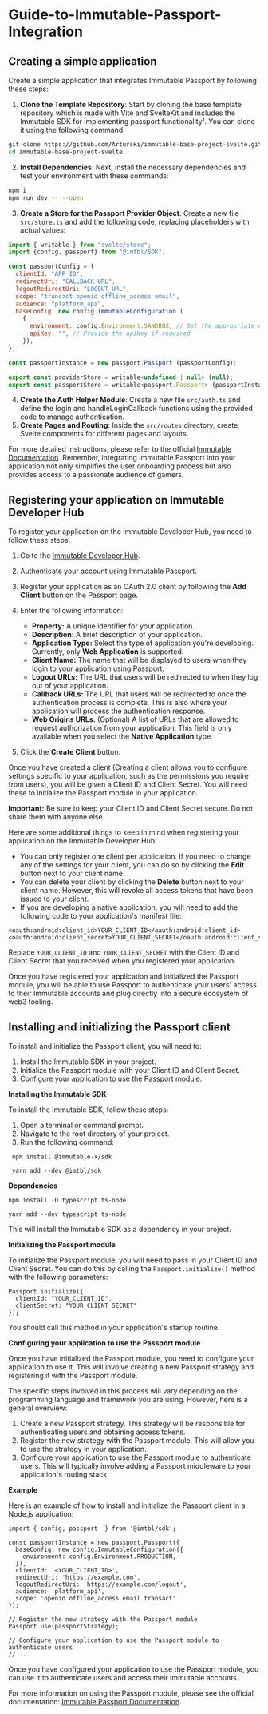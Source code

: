 # Guide-to-Immutable-Passport-Integration
## Creating a simple application
Create a simple application that integrates Immutable Passport by following these steps:

1. **Clone the Template Repository**: Start by cloning the base template repository which is made with Vite and SvelteKit and includes the Immutable SDK for implementing passport functionality¹. You can clone it using the following command:
```bash
git clone https://github.com/Arturski/immutable-base-project-svelte.git
cd immutable-base-project-svelte
```
2. **Install Dependencies**: Next, install the necessary dependencies and test your environment with these commands:
```bash
npm i
npm run dev -- --open
```
3. **Create a Store for the Passport Provider Object**: Create a new file `src/store.ts` and add the following code, replacing placeholders with actual values:
```javascript
import { writable } from "svelte/store";
import {config, passport} from "@imtbl/SDK";

const passportConfig = {
  clientId: "APP_ID",
  redirectUri: "CALLBACK URL",
  logoutRedirectUri: "LOGOUT_URL",
  scope: "transact openid offline_access email",
  audience: "platform_api",
  baseConfig: new config.ImmutableConfiguration (
    {
      environment: config.Environment.SANDBOX, // Set the appropriate environment value
      apiKey: "", // Provide the apiKey if required
    }),
};

const passportInstance = new passport.Passport (passportConfig);

export const providerStore = writable<undefined | null> (null);
export const passportStore = writable<passport.Passport> (passportInstance);
```
4. **Create the Auth Helper Module**: Create a new file `src/auth.ts` and define the login and handleLoginCallback functions using the provided code to manage authentication.
5. **Create Pages and Routing**: Inside the `src/routes` directory, create Svelte components for different pages and layouts.

For more detailed instructions, please refer to the official [Immutable Documentation](https://devsupport.immutable.com/en/articles/8260567-passport-connect-to-your-authentication-client). Remember, integrating Immutable Passport into your application not only simplifies the user onboarding process but also provides access to a passionate audience of gamers.

## Registering your application on Immutable Developer Hub
To register your application on the Immutable Developer Hub, you need to follow these steps:

1. Go to the [Immutable Developer Hub](https://www.immutable.com/products/developer-hub).
2. Authenticate your account using Immutable Passport.
3. Register your application as an OAuth 2.0 client by following the **Add Client** button on the Passport page.
4. Enter the following information:

    * **Property:** A unique identifier for your application.
    * **Description:** A brief description of your application.
    * **Application Type:** Select the type of application you're developing. Currently, only **Web Application** is supported.
    * **Client Name:** The name that will be displayed to users when they login to your application using Passport.
    * **Logout URLs:** The URL that users will be redirected to when they log out of your application.
    * **Callback URLs:** The URL that users will be redirected to once the authentication process is complete. This is also where your application will process the authentication response.
    * **Web Origins URLs:** (Optional) A list of URLs that are allowed to request authorization from your application. This field is only available when you select the **Native Application** type.
5. Click the **Create Client** button.

Once you have created a client (Creating a client allows you to configure settings specific to your application, such as the permissions you require from users), you will be given a Client ID and Client Secret. You will need these to initialize the Passport module in your application. 

**Important:** Be sure to keep your Client ID and Client Secret secure. Do not share them with anyone else.

Here are some additional things to keep in mind when registering your application on the Immutable Developer Hub:

* You can only register one client per application. If you need to change any of the settings for your client, you can do so by clicking the **Edit** button next to your client name.
* You can delete your client by clicking the **Delete** button next to your client name. However, this will revoke all access tokens that have been issued to your client.
* If you are developing a native application, you will need to add the following code to your application's manifest file:

```
<oauth:android:client_id>YOUR_CLIENT_ID</oauth:android:client_id>
<oauth:android:client_secret>YOUR_CLIENT_SECRET</oauth:android:client_secret>
```

Replace `YOUR_CLIENT_ID` and `YOUR_CLIENT_SECRET` with the Client ID and Client Secret that you received when you registered your application.

Once you have registered your application and initialized the Passport module, you will be able to use Passport to authenticate your users' access to their Immutable accounts and plug directly into a secure ecosystem of web3 tooling.


## Installing and initializing the Passport client
To install and initialize the Passport client, you will need to:

1. Install the Immutable SDK in your project.
2. Initialize the Passport module with your Client ID and Client Secret.
3. Configure your application to use the Passport module.

**Installing the Immutable SDK**

To install the Immutable SDK, follow these steps:

1. Open a terminal or command prompt.
2. Navigate to the root directory of your project.
3. Run the following command:

```
 npm install @immutable-x/sdk

 yarn add --dev @imtbl/sdk

```
**Dependencies**
```
npm install -D typescript ts-node

yarn add --dev typescript ts-node

```
This will install the Immutable SDK as a dependency in your project.

**Initializing the Passport module**

To initialize the Passport module, you will need to pass in your Client ID and Client Secret. You can do this by calling the `Passport.initialize()` method with the following parameters:

```
Passport.initialize({
  clientId: "YOUR_CLIENT_ID",
  clientSecret: "YOUR_CLIENT_SECRET"
});
```

You should call this method in your application's startup routine.

**Configuring your application to use the Passport module**

Once you have initialized the Passport module, you need to configure your application to use it. This will involve creating a new Passport strategy and registering it with the Passport module.

The specific steps involved in this process will vary depending on the programming language and framework you are using. However, here is a general overview:

1. Create a new Passport strategy. This strategy will be responsible for authenticating users and obtaining access tokens.
2. Register the new strategy with the Passport module. This will allow you to use the strategy in your application.
3. Configure your application to use the Passport module to authenticate users. This will typically involve adding a Passport middleware to your application's routing stack.

**Example**

Here is an example of how to install and initialize the Passport client in a Node.js application:

```
import { config, passport  } from '@imtbl/sdk';

const passportInstance = new passport.Passport({
  baseConfig: new config.ImmutableConfiguration({
    environment: config.Environment.PRODUCTION,
  }),
  clientId: '<YOUR_CLIENT_ID>',
  redirectUri: 'https://example.com',
  logoutRedirectUri: 'https://example.com/logout',
  audience: 'platform_api',
  scope: 'openid offline_access email transact'
});

// Register the new strategy with the Passport module
Passport.use(passportStrategy);

// Configure your application to use the Passport module to authenticate users
// ...

```

Once you have configured your application to use the Passport module, you can use it to authenticate users and access their Immutable accounts.

For more information on using the Passport module, please see the official documentation: [Immutable Passport Documentation](https://docs.immutable.com/docs/zkEVM/products/passport).
